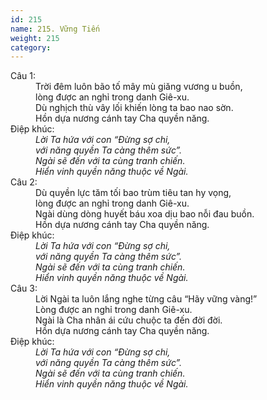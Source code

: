 ```yaml
---
id: 215
name: 215. Vững Tiến
weight: 215
category: 
---
```

<dl><dt>Câu 1:</dt><dd data-verse="1">Trời đêm luôn bão tố mây mù giăng vương u buồn, <br/>lòng được an nghỉ trong danh Giê-xu. <br/>Dù nghịch thù vây lối khiến lòng ta bao nao sờn. <br/>Hồn dựa nương cánh tay Cha quyền năng. </dd><dt>Điệp khúc:</dt><dd data-chorus="1"><em>Lời Ta hứa với con “Đừng sợ chi, <br/>với năng quyền Ta càng thêm sức”. <br/>Ngài sẽ đến với ta cùng tranh chiến. <br/>Hiển vinh quyền năng thuộc về Ngài. </em></dd><dt>Câu 2:</dt><dd data-verse="2">Dù quyền lực tăm tối bao trùm tiêu tan hy vọng, <br/>lòng được an nghỉ trong danh Giê-xu. <br/>Ngài dùng dòng huyết báu xoa dịu bao nỗi đau buồn. <br/>Hồn dựa nương cánh tay Cha quyền năng. </dd><dt>Điệp khúc:</dt><dd data-chorus="1"><em>Lời Ta hứa với con “Đừng sợ chi, <br/>với năng quyền Ta càng thêm sức”. <br/>Ngài sẽ đến với ta cùng tranh chiến. <br/>Hiển vinh quyền năng thuộc về Ngài. </em></dd><dt>Câu 3:</dt><dd data-verse="3">Lời Ngài ta luôn lắng nghe từng câu “Hãy vững vàng!” <br/>Lòng được an nghỉ trong danh Giê-xu. <br/>Ngài là Cha nhân ái cứu chuộc ta đến đời đời. <br/>Hồn dựa nương cánh tay Cha quyền năng. </dd><dt>Điệp khúc:</dt><dd data-chorus="1"><em>Lời Ta hứa với con “Đừng sợ chi, <br/>với năng quyền Ta càng thêm sức”. <br/>Ngài sẽ đến với ta cùng tranh chiến. <br/>Hiển vinh quyền năng thuộc về Ngài. </em></dd></dl>
